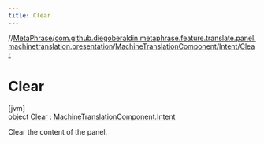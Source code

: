 ```yaml
---
title: Clear
---
```

//[MetaPhrase](../../../../../index.html)/[com.github.diegoberaldin.metaphrase.feature.translate.panel.machinetranslation.presentation](../../../index.html)/[MachineTranslationComponent](../../index.html)/[Intent](../index.html)/[Clear](index.html)



# Clear



[jvm]\
object [Clear](index.html) : [MachineTranslationComponent.Intent](../index.html)

Clear the content of the panel.


